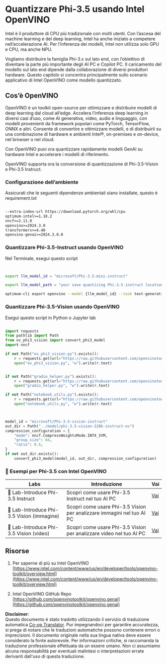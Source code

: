 <!--
CO_OP_TRANSLATOR_METADATA:
{
  "original_hash": "3139a6a82f357a9f90f1fe51c4caf65a",
  "translation_date": "2025-05-09T13:54:54+00:00",
  "source_file": "md/01.Introduction/04/UsingIntelOpenVINOQuantifyingPhi.md",
  "language_code": "it"
}
-->
# **Quantizzare Phi-3.5 usando Intel OpenVINO**

Intel è il produttore di CPU più tradizionale con molti utenti. Con l’ascesa del machine learning e del deep learning, Intel ha anche iniziato a competere nell’accelerazione AI. Per l’inferenza dei modelli, Intel non utilizza solo GPU e CPU, ma anche NPU.

Vogliamo distribuire la famiglia Phi-3.x sul lato end, con l’obiettivo di diventare la parte più importante degli AI PC e Copilot PC. Il caricamento del modello sul lato end dipende dalla collaborazione di diversi produttori hardware. Questo capitolo si concentra principalmente sullo scenario applicativo di Intel OpenVINO come modello quantizzato.

## **Cos’è OpenVINO**

OpenVINO è un toolkit open-source per ottimizzare e distribuire modelli di deep learning dal cloud all’edge. Accelera l’inferenza deep learning in diversi casi d’uso, come AI generativa, video, audio e linguaggio, con modelli provenienti da framework popolari come PyTorch, TensorFlow, ONNX e altri. Consente di convertire e ottimizzare modelli, e di distribuirli su una combinazione di hardware e ambienti Intel®, on-premises e on-device, nel browser o nel cloud.

Con OpenVINO puoi ora quantizzare rapidamente modelli GenAI su hardware Intel e accelerare i modelli di riferimento.

OpenVINO supporta ora la conversione di quantizzazione di Phi-3.5-Vision e Phi-3.5 Instruct.

### **Configurazione dell’ambiente**

Assicurati che le seguenti dipendenze ambientali siano installate, questo è requirement.txt

```txt

--extra-index-url https://download.pytorch.org/whl/cpu
optimum-intel>=1.18.2
nncf>=2.11.0
openvino>=2024.3.0
transformers>=4.40
openvino-genai>=2024.3.0.0

```

### **Quantizzare Phi-3.5-Instruct usando OpenVINO**

Nel Terminale, esegui questo script

```bash


export llm_model_id = "microsoft/Phi-3.5-mini-instruct"

export llm_model_path = "your save quantizing Phi-3.5-instruct location"

optimum-cli export openvino --model {llm_model_id} --task text-generation-with-past --weight-format int4 --group-size 128 --ratio 0.6  --sym  --trust-remote-code {llm_model_path}


```

### **Quantizzare Phi-3.5-Vision usando OpenVINO**

Esegui questo script in Python o Jupyter lab

```python

import requests
from pathlib import Path
from ov_phi3_vision import convert_phi3_model
import nncf

if not Path("ov_phi3_vision.py").exists():
    r = requests.get(url="https://raw.githubusercontent.com/openvinotoolkit/openvino_notebooks/latest/notebooks/phi-3-vision/ov_phi3_vision.py")
    open("ov_phi3_vision.py", "w").write(r.text)


if not Path("gradio_helper.py").exists():
    r = requests.get(url="https://raw.githubusercontent.com/openvinotoolkit/openvino_notebooks/latest/notebooks/phi-3-vision/gradio_helper.py")
    open("gradio_helper.py", "w").write(r.text)

if not Path("notebook_utils.py").exists():
    r = requests.get(url="https://raw.githubusercontent.com/openvinotoolkit/openvino_notebooks/latest/utils/notebook_utils.py")
    open("notebook_utils.py", "w").write(r.text)



model_id = "microsoft/Phi-3.5-vision-instruct"
out_dir = Path("../model/phi-3.5-vision-128k-instruct-ov")
compression_configuration = {
    "mode": nncf.CompressWeightsMode.INT4_SYM,
    "group_size": 64,
    "ratio": 0.6,
}
if not out_dir.exists():
    convert_phi3_model(model_id, out_dir, compression_configuration)

```

### **🤖 Esempi per Phi-3.5 con Intel OpenVINO**

| Labs    | Introduzione | Vai |
| -------- | ------- |  ------- |
| 🚀 Lab-Introduce Phi-3.5 Instruct  | Scopri come usare Phi-3.5 Instruct nel tuo AI PC    |  [Vai](../../../../../code/09.UpdateSamples/Aug/intel-phi35-instruct-zh.ipynb)    |
| 🚀 Lab-Introduce Phi-3.5 Vision (immagine) | Scopri come usare Phi-3.5 Vision per analizzare immagini nel tuo AI PC      |  [Vai](../../../../../code/09.UpdateSamples/Aug/intel-phi35-vision-img.ipynb)    |
| 🚀 Lab-Introduce Phi-3.5 Vision (video)   | Scopri come usare Phi-3.5 Vision per analizzare video nel tuo AI PC    |  [Vai](../../../../../code/09.UpdateSamples/Aug/intel-phi35-vision-video.ipynb)    |


## **Risorse**

1. Per saperne di più su Intel OpenVINO [https://www.intel.com/content/www/us/en/developer/tools/openvino-toolkit/overview.html](https://www.intel.com/content/www/us/en/developer/tools/openvino-toolkit/overview.html)

2. Intel OpenVINO GitHub Repo [https://github.com/openvinotoolkit/openvino.genai](https://github.com/openvinotoolkit/openvino.genai)

**Disclaimer**:  
Questo documento è stato tradotto utilizzando il servizio di traduzione automatica [Co-op Translator](https://github.com/Azure/co-op-translator). Pur impegnandoci per garantire accuratezza, si prega di notare che le traduzioni automatiche possono contenere errori o imprecisioni. Il documento originale nella sua lingua nativa deve essere considerato la fonte autorevole. Per informazioni critiche, si raccomanda la traduzione professionale effettuata da un essere umano. Non ci assumiamo alcuna responsabilità per eventuali malintesi o interpretazioni errate derivanti dall'uso di questa traduzione.